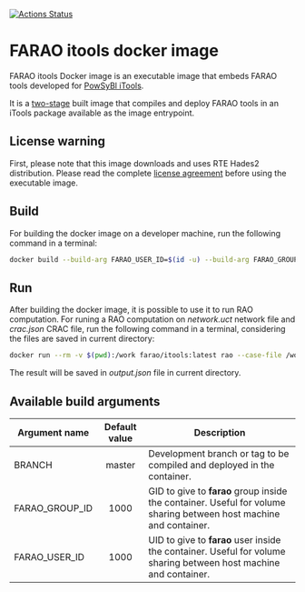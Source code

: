 [![Actions Status](https://github.com/farao-community/docker-images/workflows/CI/badge.svg)](https://github.com/farao-community/docker-images/actions)

# FARAO itools docker image

FARAO itools Docker image is an executable image that embeds FARAO tools developed for [PowSyBl iTools](https://www.powsybl.org/docs/tools/).

It is a [two-stage](https://docs.docker.com/develop/develop-images/multistage-build/) built image that compiles and deploy FARAO tools in
an iTools package available as the image entrypoint.

## License warning
First, please note that this image downloads and uses RTE Hades2 distribution. Please read the complete
[license agreement](https://github.com/rte-france/hades2-distribution/blob/master/license.md) before using the executable image.

## Build
For building the docker image on a developer machine, run the following command in a terminal:

```bash
docker build --build-arg FARAO_USER_ID=$(id -u) --build-arg FARAO_GROUP_ID=$(id -g) -t farao/itools:latest .
```

## Run
After building the docker image, it is possible to use it to run RAO computation.
For runing a RAO computation on *network.uct* network file and *crac.json* CRAC file, run the following command in a terminal, considering the files are saved in current directory:

```bash
docker run --rm -v $(pwd):/work farao/itools:latest rao --case-file /work/network.uct --crac-file /work/crac.json --output-format JSON --output-file /work/output.json
```

The result will be saved in *output.json* file in current directory.

## Available build arguments

| Argument name  | Default value | Description                                                                                                        |
| -------------- | :-----------: | ------------------------------------------------------------------------------------------------------------------ |
| BRANCH         | master        | Development branch or tag to be compiled and deployed in the container.                                            |
| FARAO_GROUP_ID | 1000          | GID to give to **farao** group inside the container. Useful for volume sharing between host machine and container. |
| FARAO_USER_ID  | 1000          | UID to give to **farao** user inside the container. Useful for volume sharing between host machine and container.  |

